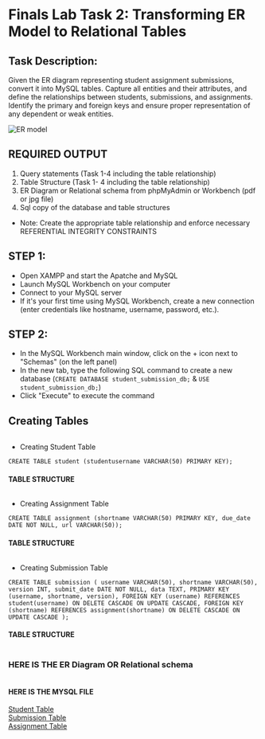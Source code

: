 # Finals Lab Task 2: Transforming ER Model to Relational Tables

## Task Description: 
Given the ER diagram representing student assignment submissions, convert it into MySQL
tables. Capture all entities and their attributes, and define the relationships between students,
submissions, and assignments. Identify the primary and foreign keys and ensure proper
representation of any dependent or weak entities.

![ER model]()

## REQUIRED OUTPUT
1. Query statements (Task 1-4 including the table relationship)
2. Table Structure (Task 1- 4 including the table relationship)
3. ER Diagram or Relational schema from phpMyAdmin or Workbench (pdf or jpg file)
4. Sql copy of the database and table structures
   
 * Note: Create the appropriate table relationship and enforce necessary REFERENTIAL INTEGRITY CONSTRAINTS

## STEP 1:
- Open XAMPP and start the Apatche and MySQL
- Launch MySQL Workbench on your computer
- Connect to your MySQL server
- If it's your first time using MySQL Workbench, create a new connection (enter credentials like hostname, username, password, etc.).
  
## STEP 2:
- In the MySQL Workbench main window, click on the + icon next to "Schemas" (on the left panel)
- In the new tab, type the following SQL command to create a new database (`CREATE DATABASE student_submission_db;` & `USE student_submission_db;`)
- Click "Execute" to execute the command

## Creating Tables
![]()
- Creating Student Table
  
`CREATE TABLE student (studentusername VARCHAR(50) PRIMARY KEY);`
#### TABLE STRUCTURE
![]()

- Creating Assignment Table

` CREATE TABLE assignment (shortname VARCHAR(50) PRIMARY KEY, due_date DATE NOT NULL, url VARCHAR(50)); `
#### TABLE STRUCTURE
![]()

- Creating Submission Table
  
`CREATE TABLE submission (
    username VARCHAR(50),
    shortname VARCHAR(50),
    version INT,
    submit_date DATE NOT NULL,
    data TEXT,
    PRIMARY KEY (username, shortname, version),
    FOREIGN KEY (username) REFERENCES student(username)
        ON DELETE CASCADE
        ON UPDATE CASCADE,
    FOREIGN KEY (shortname) REFERENCES assignment(shortname)
        ON DELETE CASCADE
        ON UPDATE CASCADE
);`
#### TABLE STRUCTURE
![]()

### HERE IS THE ER Diagram OR Relational schema
![]()


#### HERE IS THE MYSQL FILE
[Student Table]()  
[Submission Table]()  
[Assignment Table]()  
